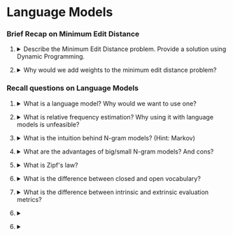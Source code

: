 # Language Models

### Brief Recap on Minimum Edit Distance

1. <details markdown=1><summary markdown="span">  Describe the Minimum Edit Distance problem. Provide a solution using Dynamic Programming. </summary>
    
    \

</details>

2. <details markdown=1><summary markdown="span">  Why would we add weights to the minimum edit distance problem? </summary>
    
    \

</details>

### Recall questions on Language Models

1. <details markdown=1><summary markdown="span">  What is a language model? Why would we want to use one?  </summary>
    
    \

</details>

2. <details markdown=1><summary markdown="span">  What is relative frequency estimation? Why using it with language models is unfeasible? </summary>
    
    \

</details>

3. <details markdown=1><summary markdown="span">  What is the intuition behind N-gram models?  (Hint: Markov)</summary>
    
    \

</details>

4. <details markdown=1><summary markdown="span"> What are the advantages of big/small N-gram models? And cons? </summary>
    
    \

</details>

5. <details markdown=1><summary markdown="span">  What is Zipf's law?  </summary>
    
    \

</details>

6. <details markdown=1><summary markdown="span">  What is the difference between closed and open vocabulary? </summary>
    
    \

</details>

7. <details markdown=1><summary markdown="span">  What is the difference between intrinsic and extrinsic evaluation metrics? </summary>
    
    \

</details>

6. <details markdown=1><summary markdown="span">  </summary>
    
    \

</details>

6. <details markdown=1><summary markdown="span">  </summary>
    
    \

</details>